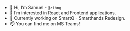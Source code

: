 - 👋 Hi, I’m Samuel - `@zthng`
- 👀 I’m interested in React and Frontend applications.
- 💼 Currently working on SmartQ - Smarthands Redesign.
- 📫 You can find me on MS Teams!
<!---
zthng/zthng is a ✨ special ✨ repository because its `README.md` (this file) appears on your GitHub profile.
You can click the Preview link to take a look at your changes.
--->
